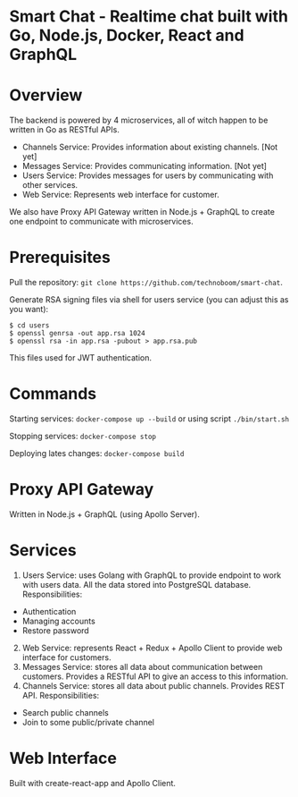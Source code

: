 # Smart Chat - Realtime chat built with Go, Node.js, Docker, React and GraphQL

Overview
========

The backend is powered by 4 microservices, all of witch happen to be written in
Go as RESTful APIs.

 * Channels Service: Provides information about existing channels. [Not yet]
 * Messages Service: Provides communicating information. [Not yet]
 * Users Service: Provides messages for users by communicating with other services.
 * Web Service: Represents web interface for customer.

We also have Proxy API Gateway written in Node.js + GraphQL to create one endpoint
to communicate with microservices.

Prerequisites
=============
Pull the repository: `git clone https://github.com/technoboom/smart-chat`.

Generate RSA signing files via shell for users service (you can adjust this
  as you want):
```
$ cd users
$ openssl genrsa -out app.rsa 1024
$ openssl rsa -in app.rsa -pubout > app.rsa.pub
```

This files used for JWT authentication.

Commands
========
Starting services: `docker-compose up --build` or
using script `./bin/start.sh`

Stopping services: `docker-compose stop`

Deploying lates changes: `docker-compose build`

Proxy API Gateway
=================
Written in Node.js + GraphQL (using Apollo Server).

Services
========
1. Users Service: uses Golang with GraphQL to provide endpoint to work with users data. All the data stored into PostgreSQL database.
Responsibilities:
* Authentication
* Managing accounts
* Restore password
2. Web Service: represents React + Redux + Apollo Client to provide web
interface for customers.
3. Messages Service: stores all data about communication between customers. Provides
a RESTful API to give an access to this information.
4. Channels Service: stores all data about public channels. Provides REST API.
Responsibilities:
* Search public channels
* Join to some public/private channel

Web Interface
=============
Built with create-react-app and Apollo Client.
